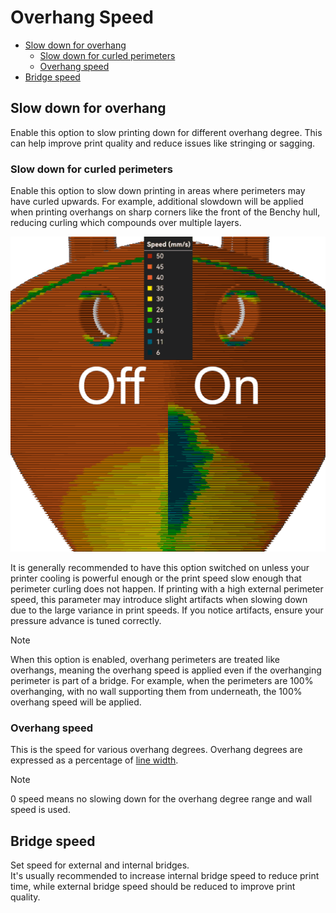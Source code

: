 # Overhang Speed

- [Slow down for overhang](#slow-down-for-overhang)
  - [Slow down for curled perimeters](#slow-down-for-curled-perimeters)
  - [Overhang speed](#overhang-speed-1)
- [Bridge speed](#bridge-speed)

## Slow down for overhang

Enable this option to slow printing down for different overhang degree.
This can help improve print quality and reduce issues like stringing or sagging.

### Slow down for curled perimeters

Enable this option to slow down printing in areas where perimeters may have curled upwards. For example, additional slowdown will be applied when printing overhangs on sharp corners like the front of the Benchy hull, reducing curling which compounds over multiple layers.  

![slow-down-for-curled-perimeters](https://github.com/SoftFever/OrcaSlicer/blob/main/doc/images/speed/slow-down-for-curled-perimeters.png)

It is generally recommended to have this option switched on unless your printer cooling is powerful enough or the print speed slow enough that perimeter curling does not happen. If printing with a high external perimeter speed, this parameter may introduce slight artifacts when slowing down due to the large variance in print speeds. If you notice artifacts, ensure your pressure advance is tuned correctly.  

> [!NOTE]
> When this option is enabled, overhang perimeters are treated like overhangs, meaning the overhang speed is applied even if the overhanging perimeter is part of a bridge. For example, when the perimeters are 100% overhanging, with no wall supporting them from underneath, the 100% overhang speed will be applied.

### Overhang speed

This is the speed for various overhang degrees. Overhang degrees are expressed as a percentage of [line width](quality_settings_line_width).  

> [!NOTE]
> 0 speed means no slowing down for the overhang degree range and wall speed is used.

## Bridge speed

Set speed for external and internal bridges.  
It's usually recommended to increase internal bridge speed to reduce print time, while external bridge speed should be reduced to improve print quality.

